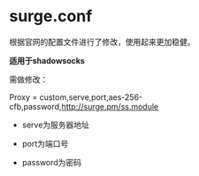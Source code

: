 # surge.conf

根据官网的配置文件进行了修改，使用起来更加稳健。

**适用于shadowsocks**

需做修改：

 Proxy = custom,serve,port,aes-256-cfb,password,http://surge.pm/ss.module

- serve为服务器地址

- port为端口号

- password为密码
